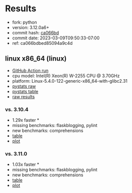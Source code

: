 # Results

- fork: python
- version: 3.12.0a6+
- commit hash: [ca066bd](https://github.com/python/cpython/commit/ca066bd)
- commit date: 2023-03-09T09:50:33-07:00
- ref: ca066bdbed85094a9c4d

## linux x86_64 (linux)

- [GitHub Action run](https://github.com/faster-cpython/benchmarking/actions/runs/4377793584)
- cpu model: Intel(R) Xeon(R) W-2255 CPU @ 3.70GHz
- platform: Linux-5.4.0-122-generic-x86_64-with-glibc2.31
- [pystats raw](bm-20230309-linux-x86_64-python-ca066bdbed85094a9c4d-3.12.0a6%2B-ca066bd-pystats.json)
- [pystats table](bm-20230309-linux-x86_64-python-ca066bdbed85094a9c4d-3.12.0a6%2B-ca066bd-pystats.md)
- [raw results](bm-20230309-linux-x86_64-python-ca066bdbed85094a9c4d-3.12.0a6%2B-ca066bd.json)

### vs. 3.10.4

- 1.29x faster \*
- missing benchmarks: flaskblogging, pylint
- new benchmarks: comprehensions
- [table](bm-20230309-linux-x86_64-python-ca066bdbed85094a9c4d-3.12.0a6%2B-ca066bd-vs-3.10.4.md)
- [plot](bm-20230309-linux-x86_64-python-ca066bdbed85094a9c4d-3.12.0a6%2B-ca066bd-vs-3.10.4.png)

### vs. 3.11.0

- 1.03x faster \*
- missing benchmarks: flaskblogging, pylint
- new benchmarks: comprehensions
- [table](bm-20230309-linux-x86_64-python-ca066bdbed85094a9c4d-3.12.0a6%2B-ca066bd-vs-3.11.0.md)
- [plot](bm-20230309-linux-x86_64-python-ca066bdbed85094a9c4d-3.12.0a6%2B-ca066bd-vs-3.11.0.png)

